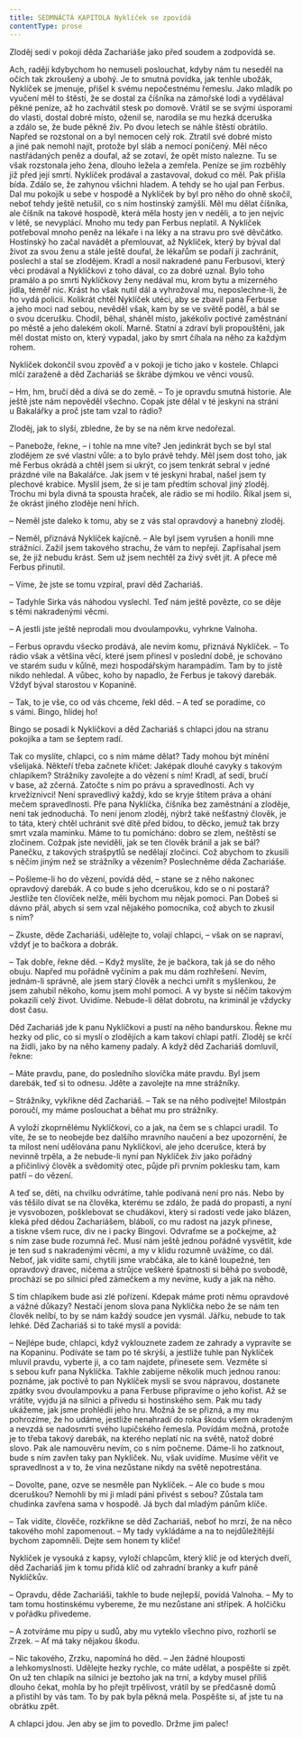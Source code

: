 ```yaml
---
title: SEDMNÁCTÁ KAPITOLA Nyklíček se zpovídá
contentType: prose
---
```


Zloděj sedí v pokoji děda Zachariáše jako před soudem a zodpovídá se.

Ach, raději kdybychom ho nemuseli poslouchat, kdyby nám tu neseděl na očích tak zkroušený a ubohý. Je to smutná povídka, jak tenhle ubožák, Nyklíček se jmenuje, přišel k svému nepočestnému řemeslu. Jako mladík po vyučení měl to štěstí, že se dostal za číšníka na zámořské lodi a vydělával pěkné peníze, až ho zachvátil stesk po domově. Vrátil se se svými úsporami do vlasti, dostal dobré místo, oženil se, narodila se mu hezká dceruška a zdálo se, že bude pěkně živ. Po dvou letech se náhle štěstí obrátilo. Napřed se rozstonal on a byl nemocen celý rok. Ztratil své dobré místo a jiné pak nemohl najít, protože byl sláb a nemocí poničený. Měl něco nastřádaných peněz a doufal, až se zotaví, že opět místo nalezne. Tu se však rozstonala jeho žena, dlouho ležela a zemřela. Peníze se jim rozběhly již před její smrtí. Nyklíček prodával a zastavoval, dokud co měl. Pak přišla bída. Zdálo se, že zahynou všichni hladem. A tehdy se ho ujal pan Ferbus. Dal mu pokojík u sebe v hospodě a Nyklíček by byl pro něho do ohně skočil, neboť tehdy ještě netušil, co s ním hostinský zamýšlí. Měl mu dělat číšníka, ale číšník na takové hospodě, která měla hosty jen v neděli, a to jen nejvíc v létě, se nevyplácí. Mnoho mu tedy pan Ferbus neplatil. A Nyklíček potřeboval mnoho peněz na lékaře i na léky a na stravu pro své děvčátko. Hostinský ho začal navádět a přemlouvat, až Nyklíček, který by býval dal život za svou ženu a stále ještě doufal, že lékařům se podaří ji zachránit, poslechl a stal se zlodějem. Kradl a nosil nakradené panu Ferbusovi, který věci prodával a Nyklíčkovi z toho dával, co za dobré uznal. Bylo toho pramálo a po smrti Nyklíčkovy ženy nedával mu, krom bytu a mizerného jídla, téměř nic. Krást ho však nutil dál a vyhrožoval mu, neposlechne-li, že ho vydá policii. Kolikrát chtěl Nyklíček utéci, aby se zbavil pana Ferbuse a jeho moci nad sebou, nevěděl však, kam by se ve světě poděl, a bál se o svou dcerušku. Chodil, běhal, sháněl místo, jakékoliv poctivé zaměstnání po městě a jeho dalekém okolí. Marně. Statní a zdraví byli propouštěni, jak měl dostat místo on, který vypadal, jako by smrt číhala na něho za každým rohem.

Nyklíček dokončil svou zpověď a v pokoji je ticho jako v kostele. Chlapci mlčí zaraženě a děd Zachariáš se škrábe dýmkou ve věnci vousů.

– Hm, hm, bručí děd a dívá se do země. – To je opravdu smutná historie. Ale ještě jste nám nepověděl všechno. Copak jste dělal v té jeskyni na stráni u Bakalářky a proč jste tam vzal to rádio?

Zloděj, jak to slyší, zbledne, že by se na něm krve nedořezal.

– Panebože, řekne, – i tohle na mne víte? Jen jedinkrát bych se byl stal zlodějem ze své vlastní vůle: a to bylo právě tehdy. Měl jsem dost toho, jak mě Ferbus okrádá a chtěl jsem si ukrýt, co jsem tenkrát sebral v jedné prázdné vile na Bakalářce. Jak jsem v té jeskyni hrabal, našel jsem ty plechové krabice. Myslil jsem, že si je tam předtím schoval jiný zloděj. Trochu mi byla divná ta spousta hraček, ale rádio se mi hodilo. Říkal jsem si, že okrást jiného zloděje není hřích.

– Neměl jste daleko k tomu, aby se z vás stal opravdový a hanebný zloděj.

– Neměl, přiznává Nyklíček kajícně. – Ale byl jsem vyrušen a honili mne strážníci. Zažil jsem takového strachu, že vám to nepřeji. Zapřísahal jsem se, že již nebudu krást. Sem už jsem nechtěl za živý svět jít. A přece mě Ferbus přinutil.

– Víme, že jste se tomu vzpíral, praví děd Zachariáš.

– Tadyhle Sirka vás náhodou vyslechl. Teď nám ještě povězte, co se děje s těmi nakradenými věcmi.

– A jestli jste ještě neprodali mou dvoulampovku, vyhrkne Valnoha.

– Ferbus opravdu všecko prodává, ale nevím komu, přiznává Nyklíček. – To rádio však a většina věcí, které jsem přinesl v poslední době, je schováno ve starém sudu v kůlně, mezi hospodářským harampádím. Tam by to jistě nikdo nehledal. A vůbec, koho by napadlo, že Ferbus je takový darebák. Vždyť býval starostou v Kopanině.

– Tak, to je vše, co od vás chceme, řekl děd. – A teď se poradíme, co s vámi. Bingo, hlídej ho!

Bingo se posadí k Nyklíčkovi a děd Zachariáš s chlapci jdou na stranu pokojíka a tam se šeptem radí.

Tak co myslíte, chlapci, co s ním máme dělat? Tady mohou být mínění všelijaká. Někteří třeba začnete křičet: Jaképak dlouhé cavyky s takovým chlapíkem? Strážníky zavolejte a do vězení s ním! Kradl, ať sedí, bručí v base, až zčerná. Zatočte s ním po právu a spravedlnosti. Ach vy krvežíznivci! Není spravedlivý každý, kdo se kryje štítem práva a ohání mečem spravedlnosti. Pře pana Nyklíčka, číšníka bez zaměstnání a zloděje, není tak jednoduchá. To není jenom zloděj, nýbrž také nešťastný člověk, je to táta, který chtěl uchránit své dítě před bídou, to děcko, jemuž tak brzy smrt vzala maminku. Máme to tu pomícháno: dobro se zlem, neštěstí se zločinem. Cožpak jste neviděli, jak se ten člověk bránil a jak se bál? Panečku, z takových strašpytlů se nedělají zločinci. Což abychom to zkusili s něčím jiným než se strážníky a vězením? Poslechněme děda Zachariáše.

– Pošleme-li ho do vězení, povídá děd, – stane se z něho nakonec opravdový darebák. A co bude s jeho dceruškou, kdo se o ni postará? Jestliže ten človíček nelže, měli bychom mu nějak pomoci. Pan Dobeš si dávno přál, abych si sem vzal nějakého pomocníka, což abych to zkusil s ním?

– Zkuste, děde Zachariáši, udělejte to, volají chlapci, – však on se napraví, vždyť je to bačkora a dobrák.

– Tak dobře, řekne děd. – Když myslíte, že je bačkora, tak já se do něho obuju. Napřed mu pořádně vyčiním a pak mu dám rozhřešení. Nevím, jednám-li správně, ale jsem starý člověk a nechci umřít s myšlenkou, že jsem zahubil někoho, komu jsem mohl pomoci. A vy byste si něčím takovým pokazili celý život. Uvidíme. Nebude-li dělat dobrotu, na kriminál je vždycky dost času.

Děd Zachariáš jde k panu Nyklíčkovi a pustí na něho bandurskou. Řekne mu hezky od plic, co si myslí o zlodějích a kam takoví chlapi patří. Zloděj se krčí na židli, jako by na něho kameny padaly. A když děd Zachariáš domluvil, řekne:

– Máte pravdu, pane, do posledního slovíčka máte pravdu. Byl jsem darebák, teď si to odnesu. Jděte a zavolejte na mne strážníky.

– Strážníky, vykřikne děd Zachariáš. – Tak se na něho podívejte! Milostpán poroučí, my máme poslouchat a běhat mu pro strážníky.

A vyloží zkoprnělému Nyklíčkovi, co a jak, na čem se s chlapci uradil. To víte, že se to neobejde bez dalšího mravního naučení a bez upozornění, že ta milost není udělována panu Nyklíčkovi, ale jeho dcerušce, která by nevinně trpěla, a že nebude-li nyní pan Nyklíček živ jako pořádný a přičinlivý člověk a svědomitý otec, půjde při prvním poklesku tam, kam patří – do vězení.

A teď se, děti, na chvilku odvrátíme, tahle podívaná není pro nás. Nebo by vás těšilo dívat se na člověka, kterému se zdálo, že padá do propasti, a nyní je vysvobozen, pošklebovat se chudákovi, který si radostí vede jako blázen, kleká před dědou Zachariášem, blábolí, co mu radost na jazyk přinese, a tiskne všem ruce, div ne i packy Bingovi. Odvraťme se a počkejme, až s ním zase bude rozumná řeč. Musí nám ještě jednou pořádně vysvětlit, kde je ten sud s nakradenými věcmi, a my v klidu rozumně uvážíme, co dál. Neboť, jak vidíte sami, chytili jsme vrabčáka, ale to káně loupežné, ten opravdový dravec, ničema a strůjce veškeré špatnosti si běhá po svobodě, prochází se po silnici před zámečkem a my nevíme, kudy a jak na něho.

S tím chlapíkem bude asi zlé pořízení. Kdepak máme proti němu opravdové a vážné důkazy? Nestačí jenom slova pana Nyklíčka nebo že se nám ten člověk nelíbí, to by se nám každý soudce jen vysmál. Jářku, nebude to tak lehké. Děd Zachariáš si to také myslí a povídá:

– Nejlépe bude, chlapci, když vyklouznete zadem ze zahrady a vypravíte se na Kopaninu. Podíváte se tam po té skrýši, a jestliže tuhle pan Nyklíček mluvil pravdu, vyberte ji, a co tam najdete, přinesete sem. Vezměte si s sebou kufr pana Nyklíčka. Takhle zabijeme několik much jednou ranou: poznáme, jak poctivě to pan Nyklíček myslí se svou nápravou, dostanete zpátky svou dvoulampovku a pana Ferbuse připravíme o jeho kořist. Až se vrátíte, vyjdu já na silnici a přivedu si hostinského sem. Pak mu tady ukážeme, jak jsme prohlédli jeho hru. Možná že se přizná, a my mu pohrozíme, že ho udáme, jestliže nenahradí do roka škodu všem okradeným a nevzdá se nadosmrti svého lupičského řemesla. Povídám možná, protože je to třeba takový darebák, na kterého neplatí nic na světě, natož dobré slovo. Pak ale namouvěru nevím, co s ním počneme. Dáme-li ho zatknout, bude s ním zavřen taky pan Nyklíček. Nu, však uvidíme. Musíme věřit ve spravedlnost a v to, že vina nezůstane nikdy na světě nepotrestána.

– Dovolte, pane, ozve se nesměle pan Nyklíček. – Ale co bude s mou dceruškou? Nemohli by mi ji mladí páni přivést s sebou? Zůstala tam chudinka zavřena sama v hospodě. Já bych dal mladým pánům klíče.

– Tak vidíte, člověče, rozkřikne se děd Zachariáš, neboť ho mrzí, že na něco takového mohl zapomenout. – My tady vykládáme a na to nejdůležitější bychom zapomněli. Dejte sem honem ty klíče!

Nyklíček je vysouká z kapsy, vyloží chlapcům, který klíč je od kterých dveří, děd Zachariáš jim k tomu přidá klíč od zahradní branky a kufr páně Nyklíčkův.

– Opravdu, děde Zachariáši, takhle to bude nejlepší, povídá Valnoha. – My to tam tomu hostinskému vybereme, že mu nezůstane ani střípek. A holčičku v pořádku přivedeme.

– A zotvíráme mu pípy u sudů, aby mu vyteklo všechno pivo, rozhorlí se Zrzek. – Ať má taky nějakou škodu.

– Nic takového, Zrzku, napomíná ho děd. – Jen žádné hlouposti a lehkomyslnosti. Udělejte hezky rychle, co máte udělat, a pospěšte si zpět. On už ten chlapík na silnici je beztoho jak na trní, a kdyby musel příliš dlouho čekat, mohla by ho přejít trpělivost, vrátil by se předčasně domů a přistihl by vás tam. To by pak byla pěkná mela. Pospěšte si, ať jste tu na obrátku zpět.

A chlapci jdou. Jen aby se jim to povedlo. Držme jim palec!
